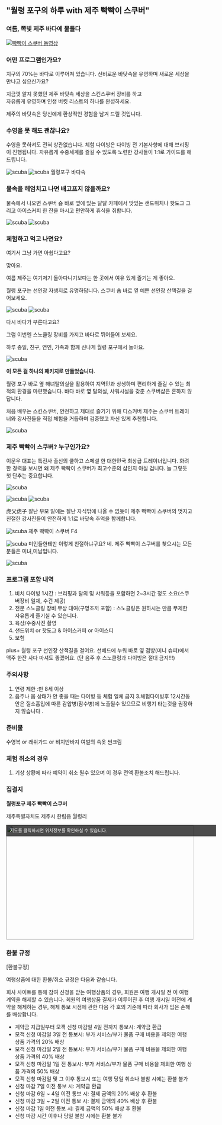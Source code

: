 
## "월령 포구의 하루 with 제주 빡빡이 스쿠버"
### 여름, 쪽빛 제주 바다에 물들다 


[![빡빡이 스쿠버 동영상](https://img.youtube.com/vi/IhZB9ZX80JA/0.jpg)](https://www.youtube.com/watch?v=IhZB9ZX80JA)

### 어떤 프로그램인가요?

지구의 70%는 바다로 이루어져 있습니다.
신비로운 바닷속을 유영하며 새로운 세상을 만나고 싶으신가요?

지금껏 알지 못했던 제주 바닷속 세상을 스킨스쿠버 장비를 하고  
자유롭게 유영하며 인생 버킷 리스트의 하나를 완성하세요.

제주의 바닷속은 당신에게 환상적인 경험을 남겨 드릴 것입니다.  


### 수영을 못 해도 괜찮나요?


수영을 못하셔도 전혀 상관없습니다. 
체험 다이빙은 다이빙 전 기본사항에 대해 브리핑이 진행됩니다.
자유롭게 수중세계를 즐길 수 있도록 노련한 강사들이 1:1로 가이드를 해드립니다.

![scuba](https://s5.postimg.org/7zuh34xx3/OI000062.jpg#center)
![scuba](https://s5.postimg.org/ilecf548n/IMG_0806.jpg#center)
월령포구 바다속

### 물속을 헤엄치고 나면 배고프지 않을까요?

물속에서 나오면 스쿠버 숍 바로 옆에 있는 달달 카페에서 맛있는 샌드위치나 핫도그 
그리고 아이스커피 한 잔을 마시고 편안하게 휴식을 취합니다. 

![scuba](https://s5.postimg.org/6tv2i2z07/image_1515716371501786120651.jpg#center)
![scuba](https://s5.postimg.org/kdzc3vctz/IMG_1765.jpg#center)

### 체험하고 먹고 나면요?
여기서 그냥 가면 아쉽다고요? 

맞아요. 

여름 제주는 여기저기 돌아다니기보다는 한 곳에서 여유 있게 즐기는 게 좋아요.

월령 포구는 선인장 자생지로 유명하답니다. 스쿠버 숍 바로 옆 예쁜 선인장 산책길을 걸어보세요.

![scuba](https://s5.postimg.org/92wofi5yv/image.jpg#center)
![scuba](https://s5.postimg.org/k885e45o7/2_Q4_A0228.jpg#center)

다시 바다가 부른다고요?

그럼 이번엔 스노클링 장비를 가지고 바다로 뛰어들어 보세요. 

하루 종일, 친구, 연인, 가족과 함께 신나게 월령 포구에서 놀아요. 

![scuba](https://s5.postimg.org/b7yyg6k6v/WRK_4840.jpg#center)

**이 모든 걸 하나의 패키지로 만들었습니다.** 

월령 포구 바로 옆 해녀탈의실을 활용하여 
지역민과 상생하며 편리하게 즐길 수 있는 최적의 환경을 마련했습니다. 
바다 바로 옆 탈의실, 샤워시설을 갖춘 스쿠버샵은 흔하지 않답니다.

처음 배우는 스킨스쿠버, 안전하고 제대로 즐기기 위해 
디스커버 제주는  스쿠버 트레이너와 강사진들을 직접 체험을 거듭하며 검증했고 자신 있게 추천합니다.

![scuba](https://s5.postimg.org/4lcan02if/2_Q4_A0259.jpg#center)

### 제주 빡빡이 스쿠버? 누구인가요?

이문우 대표는  특전사 출신의 쿨하고 스페셜 한 대한민국 최상급 트레이너입니다. 
화려한 경력을 보시면 왜 제주 빡빡이 스쿠버가 최고수준의 샵인지 아실 겁니다.
늘 그렇듯 첫 단추는 중요합니다.

![scuba](https://s5.postimg.org/6z3f5hvp3/image.jpg#center)

![scuba](https://s5.postimg.org/5zvyc4r07/image.jpg#center)
![scuba](https://s5.postimg.org/bzjpfsbsn/image.gif#center)


   
虎父虎子 잘난 부모 밑에는 잘난 자식밖에 나올 수 없듯이 
제주 빡빡이 스쿠버의 멋지고 친절한 강사진들이 안전하게 1:1로 바닷속 추억을 함께합니다.

![scuba](https://s5.postimg.org/nt40xca7r/2_Q4_A0307.jpg#center)
제주 빡빡이 스쿠버 F4

![scuba](https://s5.postimg.org/pfon4twvr/WRK_4846.jpg#center)
미인들한테만 이렇게 친절하냐구요? 네. 제주 빡빡이 스쿠버를 찾으시는 모든분들은 미녀,미남입니다.

![scuba](https://s5.postimg.org/zaoz2jflj/2_Q4_A0289.jpg#center)


### 프로그램 포함 내역 
1. 비치 다이빙 1시간 : 브리핑과 탈의 및 샤워등을 포함하면 2~3시간 정도 소요(스쿠버장비 일체, 수건 제공)
2. 전문 스노클링 장비 무상 대여(구명조끼 포함) : 스노클링은 원하시는 만큼 무제한 자유롭게 즐기실 수 있습니다.
3. 육상/수중사진 촬영 
4. 샌드위치 or 핫도그 & 아이스커피 or 아이스티 
5. 보험 

plus+ 
월령 포구 선인장 산책길을 걸어요. 
선베드에 누워 바로 옆 점방(미니 슈퍼)에서 맥주 한잔 사다 마셔도 좋겠어요. (단 음주 후 스노클링과 다이빙은 절대 금지!!!)

### 주의사항 
1. 연령 제한 :만 8세 이상
2. 음주나 몸 상태가 안 좋을 때는 다이빙 등 체험 일체 금지 
3.체험다이빙후 12시간동안은  질소흡입에 따른 감압병(잠수병)에 노출될수 있으므로 비행기 타는것을 권장하지 않습니다 .

### 준비물 
수영복 or 래쉬가드 or 비치반바지
여벌의 속옷
썬크림 

### 체험 취소의 경우
1. 기상 상황에 따라 예약이 취소 될수 있으며 이 경우 전액 환불조치 해드립니다.

### 집결지
**월령포구 제주 빡빡이 스쿠버**

제주특별자치도 제주시 한림읍 월령리

<a href="http://map.daum.net/?urlX=317677&urlY=-31170&urlLevel=3&map_type=TYPE_MAP&map_hybrid=false&SHOWMARK=true" target="_blank"><span style="background:#000;position:absolute;width:557px;opacity:.7;filter:alpha(opacity=70);color:#fff;overflow:hidden;font:12px/1.5 Dotum, '돋움', sans-serif;text-decoration:none;padding:7px 0px 0px 10px; height: 24px;">지도를 클릭하시면 위치정보를 확인하실 수 있습니다.</span><img width="565" height="308" src="http://map2.daum.net/map/mapservice?MX=317677&MY=-31170&SCALE=2.5&IW=565&IH=308&COORDSTM=WCONGNAMUL" style="border:1px solid #ccc"></a>

### 환불 규정
[환불규정]

여행상품에 대한 환불/취소 규정은 다음과 같습니다.

회사 사이트를 통해 참여 신청을 받는 여행상품의 경우, 회원은 여행 개시일 전 이 여행 계약을 해제할 수 있습니다. 회원의 여행상품 결제가 이루어진 후 여행 개시일 이전에 계약을 해제하는 경우, 해제 통보 시점에 관한 다음 각 호의 기준에 따라 회사가 입은 손해를 배상합니다.

* 계약금 지급일부터 모객 신청 마감일 4일 전까지 통보시: 계약금 환급
* 모객 신청 마감일 3일 전 통보시: 부가 서비스/부가 물품 구매 비용을 제외한 여행 상품 가격의 20% 배상
* 모객 신청 마감일 2일 전 통보시: 부가 서비스/부가 물품 구매 비용을 제외한 여행 상품 가격의 40% 배상
* 모객 신청 마감일 1일 전 통보시: 부가 서비스/부가 물품 구매 비용을 제외한 여행 상품 가격의 50% 배상
* 모객 신청 마감일 및 그 이후 통보시 또는 여행 당일 취소나 불참 시에는 환불 불가
* 신청 마감 7일 이전 통보 시: 계약금 환급 
* 신청 마감 6일 ~ 4일 이전 통보 시: 결제 금액의 20% 배상 후 환불 
* 신청 마감 3일 ~ 2일 이전 통보 시: 결제 금액의 40% 배상 후 환불 
* 신청 마감 1일 이전 통보 시: 결제 금액의 50% 배상 후 환불 
* 신청 마감 시간 이후나 당일 불참 시에는 환불 불가
